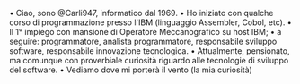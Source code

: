 •	Ciao, sono @Carli947, informatico dal 1969. 
•	Ho iniziato con qualche corso di programmazione presso l'IBM (linguaggio Assembler, Cobol, etc). 
•	Il 1° impiego con mansione di Operatore Meccanografico su host IBM;
•	a seguire: programmatore, analista programmatore, responsabile sviluppo software, responsabile innovazione tecnologica. 
•	Attualmente, pensionato, ma comunque con proverbiale curiosità riguardo alle tecnologie di sviluppo del software. 
•	Vediamo dove mi porterà il vento (la mia curiosità)
